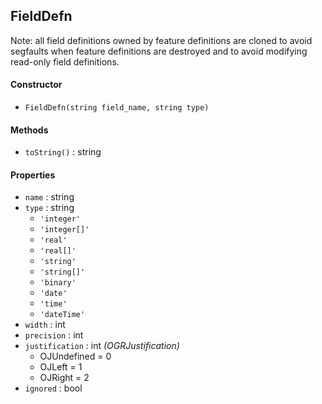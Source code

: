 ## FieldDefn

Note: all field definitions owned by feature definitions are cloned to avoid segfaults when feature definitions are destroyed and to avoid modifying read-only field definitions.

#### Constructor

- `FieldDefn(string field_name, string type)`

#### Methods

- `toString()` : string

#### Properties

- `name` : string
- `type` : string
    + `'integer'`
    + `'integer[]'`
    + `'real'`
    + `'real[]'`
    + `'string'`
    + `'string[]'`
    + `'binary'`
    + `'date'`
    + `'time'`
    + `'dateTime'`
- `width` : int
- `precision` : int
- `justification` : int *(OGRJustification)*
    + OJUndefined = 0
    + OJLeft = 1
    + OJRight = 2
- `ignored` : bool